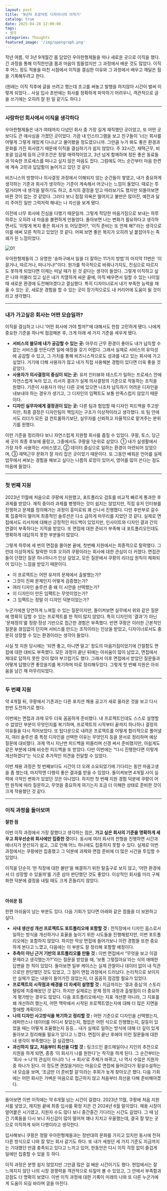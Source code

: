 ```yaml
---
layout: post
title: '9년차 프로덕트 디자이너의 이직기'
catalog: true
date: 2025-04-28 12:00:00
tags: 
- 생각
categories: Thoughts
featured_image: '/img/opengraph.png'
---
```


작년 여름, 약 3년 9개월간 몸 담았던 우아한형제들을 떠나 새로운 곳으로 이직을 했다. 긴 과정을 통해 이직한만큼 몸과 마음이 힘들었지만 그 과정에서 배운 것도 많았다. 이직 후 어느 정도 적용을 마친 시점에서 이직을 결심한 이유와 그 과정에서 배우고 깨달은 점을 기록해두려고 한다.

(원래는 이직 직후에 글을 쓰려고 했는데 초고를 써놓고 발행을 하지않아 시간이 벌써 이렇게 되었다... 사실 입사 초반에는 회사를 정확하게 파악하기 어려우니, 객관적으로 글을 쓰기에는 오히려 잘 된 일 같기도 하다.)


----

### 사랑하던 회사에서 이직을 생각하다
우아한형제들은 내가 여태까지 다녔던 회사 중 가장 길게 재직했던 곳이었고, 또 어떤 곳보다도 큰 애사심을 가졌던 곳이었다. 가끔 내 인스타그램을 보고 친구들이 '너는 회사를 어떻게 그렇게 재밌게 다니냐'고 물어봤을 정도였으니까. 그만큼 누가 봐도 좋은 환경과 문화를 가진 회사였기 때문에 이직을 결심하기가 쉽지 않았다. 주 32시간, 재택근무, 비포괄 임금제 등의 근무조건은 정말 매력적이었고, 3년 넘게 함께하며 정든 좋은 동료들과 익숙한 프로세스를 떠나고 싶지 않은 마음도 컸다. 그럼에도 어느 순간부터 마음 한켠에 계속 고민과 답답함이 늘어가고 있던 것 같다

비즈니스의 방향이나 의사결정 과정에서 이해되지 않는 순간들이 쌓였고, 내가 중요하게 생각하는 기준과 회사가 생각하는 기준이 계속해서 어긋나는 느낌이 들었다. 때로는 투덜거리며 내 생각을 말하기도 하고, 조식의 결정을 믿고 따라보기도 했지만 되돌아보면 바뀐 것이 없는 것 같았다.
그러다 보니 점점 의욕은 떨어지고 불만은 많아진, 예전과 달리 주어진 일만 그럭저럭 해내는 나 자신을 보게 됐다.

이전에 너무 회사에 진심을 다했기 때문일까. 그렇게 적당한 마음가짐으로 보내는 하루하루는 오히려 내 마음을 불편하게 만들었다. 돌아보면 나는 변화가 필요하다고 생각하면서도 '이렇게 복지 좋은 회사가 또 어딨겠어?, '이직 준비는 또 언제 해?'라는 생각으로 이를 애써 모른 척하고 있었던 것 같다. 어찌 보면 좋은 복지가 오히려 날 붙잡아두는 족쇄가 된 느낌이었다.

![01](/img/2025-04-28/01.jpeg) 

우아한형제들의 그 유명한 '송파구에서 일을 더 잘하는 11가지 방법'의 마지막 11번은 '이끌거나, 따르거나, 떠나거나!"이다. 원가를 적극적으로 바꿔나가지도, 진심으로 따르지도 못하게 되었다면 이제는 떠날 때가 된 것 같다는 생각이 들었다. 그렇게 이직하고 싶은 나와 머물러 있고 싶은 내가 치열하게 싸운 끝에, 아직 배우면서 일할 수 있는 나이일 때 새로운 환경에 도전해야겠다고 결심했다. 특히 디자이너로서 내가 부족한 능력을 채울 수 있는 곳, 새로운 경험을 할 수 있는 곳이 장기적으로도 내 커리어에 도움이 될 것이라고 생각했다.

----


### 내가 가고싶은 회사는 어떤 모습일까?

이직을 결심하고 나니 ‘어떤 회사에 가야 할까?’에 대해서도 한참 고민하게 됐다. 나에게 중요한 기준을 하나씩 점검해본 후, 크게 아래 세 가지 기준을 세우게 됐다.

- <b>서비스의 쓸모에 내가 공감할 수 있는 곳:</b> 아무리 근무 환경이 좋아도 내가 납득할 수 없는 서비스를 만든다면 일에 애정을 갖기 어렵다. 그래서 실제로 서비스의 유익성에 공감할 수 있고, 그 가치를 통해 비즈니스적으로도 성과를 내고 있는 회사에 가고 싶었다. 거기에 더해 사용자가 많고 내가 직접 사용해본 경험이 있다면 더욱 좋을 것 같았다.
- <b>사용자가 의사결정의 중심이 되는 곳:</b> 유저 인터뷰와 테스트가 일하는 프로세스 안에 자연스럽게 녹아 있고, 리서치 결과가 실제 의사결정의 기준으로 작동하는 조직을 원했다. 기준이 사용자가 아닌 다른 곳에 있으면 나조차 납득하기 어려운 디자인을 내보내야 하는 경우가 생기고, 그 디자인의 임팩트도 보통 만족스럽지 않았기 때문이다.
- <b>디자인 실무자에게 결정권이 있는 곳:</b> 다른 팀과 협업할 때 디자인 피드백을 주고받지만, 최종 결정은 디자인팀이 책임지는 구조가 이상적이라고 생각했다. 또 팀 안에서도 리더가 모든 걸 컨트롤하기보단, 실무자를 신뢰하고 자율적으로 맡겨주는 분위기를 원했다.

이런 기준을 정리하다 보니 자연스럽게 지원할 회사를 좁힐 수 있었다. 쿠팡, 토스, 당근 세 곳이 최종 후보에 올랐고, 그중에서도 쿠팡을 1순위로 삼았다. ① 내가 실생활에서 가장 자주 사용하는 서비스였고, ② 데이터 중심으로 일하는 환경이 마련되어 있었으며, ③ 재택근무 문화가 잘 자리 잡은 곳이었기 때문이다. 또 그동안 배워온 언어를 실제 업무에서 써보는 경험을 해보고 싶다는 나름의 로망이 있어서, 영어를 많이 쓴다는 점도 마음에 들었다.

----
### 첫 번째 지원

2023년 11월에 처음으로 쿠팡에 지원했고, 포트폴리오 검토를 비교적 빠르게 통과한 후 과제를 받았다. 재직 중이라 과제를 병행하는 것이 쉽지는 않았지만, 직접 유저 인터뷰를 진행하고 문제를 정의해가는 과정이 흥미로워 꽤 신나서 진행했다. 다만 후반부로 갈수록 집중력이 떨어져 최종적인 솔루션은 다소 급하게 마무리를 지었던 것 같다. 실제로 면접에서도 리서치에 대해선 긍정적인 피드백이 있었지만, 인사이트와 디자인 결과 간의 연결이 부족하다는 지적을 받았다. 또 면접에 대한 준비가 부족해 내 포트폴리오인데도 명확하게 대답하지 못한 부분들이 많았다.

그렇게 하루에 세 번의 면접을 몰아본 끝에, 첫번째 지원에서는 최종적으로 탈락했다. 그런데 이상하게도 탈락한 이후 오히려 쿠팡이라는 회사에 대한 관심이 더 커졌다. 면접관들이 던졌던 질문 하나하나가 인상 깊었고, 모든 질문에서 쿠팡의 리더십 원칙이 체화되어 있다는 느낌을 받았기 때문이다.

- 이 프로젝트는 어떤 유저의 문제에서 출발했는가?
- 그것이 진짜 문제인지 어떻게 검증했는가?
- 여러 디자인 솔루션 중 왜 이 시안을 선택했는가?
- 이 디자인이 만든 임팩트는 무엇이었는가?
- 그 임팩트는 정말 이 디자인 덕분이었는가?

누군가에겐 당연하게 느껴질 수 있는 질문이지만, 돌이켜보면 실무에서 위와 같은 질문에 명확히 답할 수 있는 프로젝트를 한 적이 많지 않았다. 특히 디자인의 '결과'가 아닌 '문제정의’를 정량·정성 기반으로 접근한 경험은 부족했다. 반면 쿠팡은 이러한 근본적인 질문을 끊임없이 던지며 서비스를 만드는 조직이라는 인상을 받았고, 디자이너로서도 충분히 성장할 수 있는 환경이라는 생각이 들었다.

사실 첫 지원 당시에는 '되면 좋고, 아니면 말고' 정도의 마음가짐이었기에 간절함도 면접에 대한 대비도 부족했다. 모든 과정이 끝난 뒤에는 아쉬움이 많이 남았고, 면접에서 제대로 답하지 못한 것이 많아 부끄럽기도 했다. 그래서 이후 면접에서 받았던 질문들과 어떻게 답했으면 좋았을지를 복기하며 따로 정리해두었다. 그렇게 첫 번째 지원은 아쉬움을 남긴 채 마무리되었다.

----

### 두 번째 지원

약 4개월 뒤, 쿠팡에서 기존과는 다른 포지션 채용 공고가 새로 올라온 것을 보고 다시 한번 도전하기로 했다.

이번에는 면접과 과제 모두 더욱 꼼꼼하게 준비했다. 내 프로젝트인데도 스스로 설명할 수 없었던 부분이 무엇인지를 복기하며, 프로젝트의 시작부터 끝까지 하나하나 결정의 이유들을 다시 적어보았다. 또 탑다운으로 내려온 프로젝트를 어떻게 합리적으로 풀어낼지, 여러 솔루션 중 특정 디자인을 선택한 이유는 무엇인지 등을 문서로 정리하며 예상 질문에 대비했다. 과제 역시 지난번 피드백을 떠올리며 신경 써서 준비했지만, 아쉽게도 같은 부분에 대해 비슷한 피드백을 또 받았다. 다만 이번에는 “다시 진행한다면 이렇게 개선하겠다”는 식으로 추가적인 의견을 전달할 수 있었다.

이번 채용 과정은 첫 번째보다도 시간이 더 오래 소요되었기에 기다리는 동안 마음고생을 좀 했는데, 마지막엔 다행히 좋은 결과를 받을 수 있었다. 돌이켜보면 4개월 사이 실력에 극적인 변화가 있었던 것은 아니었다. 하지만 첫 번째 지원 경험 덕분에 쿠팡이 어떤 원칙에 따라 질문하고, 무엇을 중요하게 여기는지 조금 더 이해한 상태로 준비한 것이 크게 작용했던 것 같다. 

----

### 이직 과정을 돌아보며

<b>잘한 점</b>

이번 이직 과정에서 가장 잘했다고 생각하는 점은, <b>가고 싶은 회사의 기준을 명확하게 세우고 최우선순위 회사에만 집중한 것</b>이다. 동시에 여러 회사의 전형을 진행하면 시간과 에너지가 분산되기 쉽고, 그로 인해 어느 하나에도 집중하지 못할 수 있다. 실제로 이번 과정에서는 쿠팡에만 집중했고 그 덕분에 과제와 면접 준비에 더 많은 시간을 투입할 수 있었다.

이직을 단순히 ‘현 직장에 대한 불만’을 해결하기 위한 탈출구로 보지 않고, ‘어떤 환경에서 더 성장할 수 있을까’를 기준 삼아 판단했던 것도 좋았다. 이상적인 회사를 미리 구체화한 덕분에 결정을 내릴 때도 크게 흔들리지 않았다.

<br>

<b>아쉬운 점</b>

한편 아쉬움이 남는 부분도 있다. 다음 기회가 있다면 아래와 같은 점들을 더 보완하고 싶다.

- <b>사내 생산성 개선 프로젝트도 포트폴리오에 포함할 것 :</b> 전직장에서 디자인 옵스로서 일하는 방식을 개선하거나 효율을 높이기 위한 시도들을 진행해왔지만, 이번 포트폴리오에는 포함하지 않았다. 하지만 막상 면접에 들어가보니 이런 경험들 또한 중요하게 본다고 느꼈고, 다음에는 이 부분도 잘 정리해 포함할 예정이다.
- <b>추측이 아닌 근거 기반의 포트폴리오를 만들 것 :</b> 이번 면접에서 “무엇을 보고 이걸 문제라고 생각했는가?”라는 질문을 받았을 때, ‘보통 그렇잖아요’라는 식의 애매한 답변을 한 적이 있었다. 돌아보면 일부 케이스는 실제 관찰이나 데이터 없이 내 직관으로만 판단했던 것도 있었고, 그 점이 면접 과정에서 드러났다. 논리적으로 보이지만 실체가 없는 내용이 들어가진 않았는지, 더 꼼꼼히 점검할 필요가 있었다.
- <b>프로젝트의 시작점과 배경을 더 자세히 설명할 것 :</b> 지금까지는 ‘결과 중심’의 스토리텔링에 치중해왔던 것 같다. 하지만 실제로는 문제 정의 과정과 출발점이 더 중요하게 평가받는 경우도 많았다. 다음 포트폴리오에서는 지표 개선뿐 아니라, 그 지표를 왜 개선하려 했는지, 어떤 맥락에서 시작된 프로젝트였는지에 대해 더 많은 지면을 할애할 계획이다.
- <b>나의 디자인 사고방식을 복기하고 정리할 것 :</b> 어떤 기준으로 디자인을 선택했는지, 레퍼런스나 데이터를 어디서 찾았는지, 협업은 어떤 식으로 진행했는지, 갈등이 있었을 때는 어떻게 조율했는지 등등… 내가 실제로 일하는 방식에 대해 더 깊이 있게 돌아보고 정리해둘 필요가 있다고 느꼈다. 면접이 끝난 후에야 이런 질문들에 대한 내 생각이 부족했다는 걸 실감했다.
- <b>과신하지 않고, 처음부터 최선을 다할 것 :</b> 링크드인 콜드메일이나 지인의 추천으로 지원을 하게 되면, 종종 ‘이 회사가 나를 원한다’는 착각을 하게 된다. 그 순간부터는 ‘회사 → 나’의 관심이 아니라 ‘나 → 회사’로 주체가 바뀌고, 나 역시 수많은 지원자 중 하나가 된다. 이 정도면 괜찮을거라는 마음으로 면접에 들어갔다가 횡설수설하는 내 모습을 보며, ‘조금만 더 준비할 걸’이라는 후회가 늦게 찾아오곤 했다. 다음 기회에는 어떤 회사든 가벼운 마음으로 접근하지 않고 처음부터 최선을 다해 준비해야겠다.

----

돌아보면 이번 이직에는 약 6개월 넘는 시간이 걸렸다. 2023년 11월, 쿠팡에 처음 지원서를 넣었고, 재지원 끝에 최종 입사를 확정 지은 건 2024년 6월 말이었다. 채용 시장이 얼어붙은 시기였고, 지원자 수도 많다 보니 중간중간 기다리는 시간도 길었다. 그 때 남긴 기록들을 다시 보니 자신감이 많이 떨어져 꽤나 지치고 우울했는데, 결국 잘 맞는 곳으로 이직하게 되어 다행이라고 생각한다.

입사해보니 쿠팡은 정말 우아한형제들과는 정반대의 문화를 가지고 있지만 동시에 전혀 다른 방식으로 나와 잘 맞는 회사 같기도 하다. 또 내가 세웠던 세 가지 기준도 지금까지는 기대했던 만큼 충족되고 있다고 느끼고 있어, 한동안은 다시 이직 걱정 없이 즐겁게 일에만 집중할 수 있을 듯 하다.

이직 과정은 분명 쉽지 않았지만 그만큼 많은 걸 배운 시간이기도 했다. 현업에서는 잘 느껴지지 않던 나의 시장 경쟁력을 객관적으로 되짚어 볼 수 있었고, 그 안에서 부족함과 강점도 더 명확히 보였다. 이번 이직 과정에 대한 기록이 미래의 나와 또 다른 누군가에게 도움이 되길 바라며 글을 마친다. 